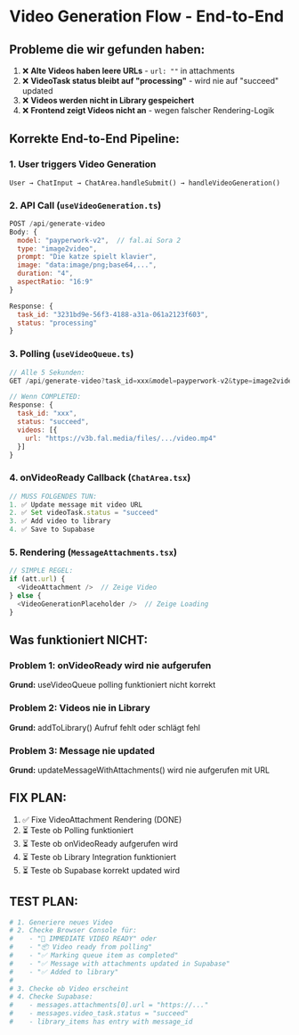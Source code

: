# Video Generation Flow - End-to-End

## Probleme die wir gefunden haben:

1. ❌ **Alte Videos haben leere URLs** - `url: ""` in attachments
2. ❌ **VideoTask status bleibt auf "processing"** - wird nie auf "succeed" updated
3. ❌ **Videos werden nicht in Library gespeichert**
4. ❌ **Frontend zeigt Videos nicht an** - wegen falscher Rendering-Logik

## Korrekte End-to-End Pipeline:

### 1. **User triggers Video Generation**
```
User → ChatInput → ChatArea.handleSubmit() → handleVideoGeneration()
```

### 2. **API Call** (`useVideoGeneration.ts`)
```javascript
POST /api/generate-video
Body: {
  model: "payperwork-v2",  // fal.ai Sora 2
  type: "image2video",
  prompt: "Die katze spielt klavier",
  image: "data:image/png;base64,...",
  duration: "4",
  aspectRatio: "16:9"
}

Response: {
  task_id: "3231bd9e-56f3-4188-a31a-061a2123f603",
  status: "processing"
}
```

### 3. **Polling** (`useVideoQueue.ts`)
```javascript
// Alle 5 Sekunden:
GET /api/generate-video?task_id=xxx&model=payperwork-v2&type=image2video

// Wenn COMPLETED:
Response: {
  task_id: "xxx",
  status: "succeed",
  videos: [{
    url: "https://v3b.fal.media/files/.../video.mp4"
  }]
}
```

### 4. **onVideoReady Callback** (`ChatArea.tsx`)
```javascript
// MUSS FOLGENDES TUN:
1. ✅ Update message mit video URL
2. ✅ Set videoTask.status = "succeed"
3. ✅ Add video to library
4. ✅ Save to Supabase
```

### 5. **Rendering** (`MessageAttachments.tsx`)
```javascript
// SIMPLE REGEL:
if (att.url) {
  <VideoAttachment />  // Zeige Video
} else {
  <VideoGenerationPlaceholder />  // Zeige Loading
}
```

## Was funktioniert NICHT:

### Problem 1: onVideoReady wird nie aufgerufen
**Grund:** useVideoQueue polling funktioniert nicht korrekt

### Problem 2: Videos nie in Library
**Grund:** addToLibrary() Aufruf fehlt oder schlägt fehl

### Problem 3: Message nie updated
**Grund:** updateMessageWithAttachments() wird nie aufgerufen mit URL

## FIX PLAN:

1. ✅ Fixe VideoAttachment Rendering (DONE)
2. ⏳ Teste ob Polling funktioniert
3. ⏳ Teste ob onVideoReady aufgerufen wird
4. ⏳ Teste ob Library Integration funktioniert
5. ⏳ Teste ob Supabase korrekt updated wird

## TEST PLAN:

```bash
# 1. Generiere neues Video
# 2. Checke Browser Console für:
#    - "🎉 IMMEDIATE VIDEO READY" oder
#    - "📦 Video ready from polling"
#    - "✅ Marking queue item as completed"
#    - "✅ Message with attachments updated in Supabase"
#    - "✅ Added to library"
#
# 3. Checke ob Video erscheint
# 4. Checke Supabase:
#    - messages.attachments[0].url = "https://..."
#    - messages.video_task.status = "succeed"
#    - library_items has entry with message_id
```
